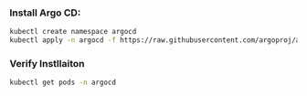 ### Install Argo CD:
```sh
kubectl create namespace argocd
kubectl apply -n argocd -f https://raw.githubusercontent.com/argoproj/argo-cd/stable/manifests/install.yaml
```
### Verify Instllaiton
```sh
kubectl get pods -n argocd
```


